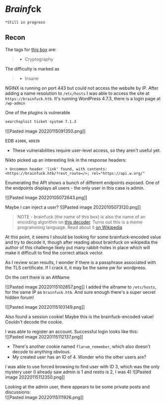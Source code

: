# *Brainf*ck

`*Still in progress`

## Recon

The tags for [this box](https://app.hackthebox.com/machines/17) are:  
> - Cryptography

The difficulty is marked as  
> - Insane


NGINX is running on port 443 but could not access the website by IP.
After adding a name resolution to `/etc/hosts` I was able to access the site at `https://brainfuck.htb`. It's running WordPress 4.7.3, there is a login page at `/wp-admin`

One of the plugins is vulnerable
```bash
searchsploit ticket system 7.1.3                                         
```

![[Pasted image 20220115091350.png]]

EDB `41006`, `40939`
- These vulnerabilities require user-level access, so they aren't useful yet.

Nikto picked up an interesting link in the response headers:
```
+ Uncommon header 'link' found, with contents: <https://brainfuck.htb/?rest_route=/>; rel="https://api.w.org/"
```

Enumerating the API shows a bunch of different endpoints exposed.
One of the endpoints displays all users - the only user in this case is admin.

![[Pasted image 20220105072643.png]]

Maybe I can inject a user?
![[Pasted image 20220105073120.png]]

> NOTE - brainfuck (the name of this box) is also the name of an encoding algorithm on [this decoder](https://www.cachesleuth.com/multidecoder/). 
> Turns out this is a meme programming language. Read about it [on Wikipedia](https://en.wikipedia.org/wiki/Brainfuck)

At this point, it seems I should be looking for some brainfuck-encoded value and try to decode it, though after reading about brainfuck on wikipedia the author of this challenge likely put many rabbit-holes in place which will make it difficult to find the correct attack vector.

As I review scan results, I wonder if there is a passphrase associated with the TLS certificate. If I crack it, it may be the same pw for wordpress.

On the cert there is an AltName

![[Pasted image 20220115102857.png]]
I added the altname to `/etc/hosts`, for the same IP as `brainfuck.htb`. And sure enough there's a super secret hidden forum!

![[Pasted image 20220115103149.png]]

Also found a session cookie! Maybe this is the brainfuck-encoded value! Couldn't decode the cookie.

I was able to register an account.
Successful login looks like this:  
![[Pasted image 20220115112137.png]]

- There's another cookie named `flarum_remember`, which also doesn't decode to anything obvious.
- My created user has an ID of 4. Wonder who the other users are?

I was able to use forced browsing to find user with ID 3, which was the only mystery user (I already saw admin is 1 and restis is 2, I was 4)
![[Pasted image 20220115112350.png]]

Looking at the admin user, there appears to be some private posts and discussions:  
![[Pasted image 20220115111926.png]]




